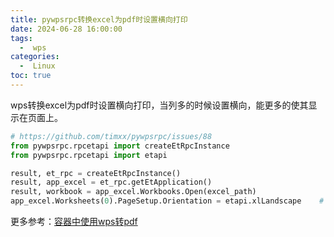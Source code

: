 ```yaml
---
title: pywpsrpc转换excel为pdf时设置横向打印
date: 2024-06-28 16:00:00
tags:
  -  wps
categories:
  -  Linux
toc: true
---
```


wps转换excel为pdf时设置横向打印，当列多的时候设置横向，能更多的使其显示在页面上。

<!-- more -->

```python
# https://github.com/timxx/pywpsrpc/issues/88
from pywpsrpc.rpcetapi import createEtRpcInstance
from pywpsrpc.rpcetapi import etapi

result, et_rpc = createEtRpcInstance()
result, app_excel = et_rpc.getEtApplication()
result, workbook = app_excel.Workbooks.Open(excel_path)
app_excel.Worksheets(0).PageSetup.Orientation = etapi.xlLandscape    # 设置横向

```


更多参考：[容器中使用wps转pdf](../..//2022/05/061908.md)